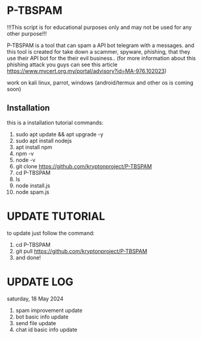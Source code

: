 # P-TBSPAM
!!!This script is for educational purposes only and may not be used for any other purpose!!!


P-TBSPAM is a tool that can spam a API bot telegram with a messages. and this tool is created for take down a scammer, spyware, phishing, that they use their API bot for the their evil business.. (for more information about this phishing attack you guys can see this article https://www.mycert.org.my/portal/advisory?id=MA-976.102023)

work on kali linux, parrot, windows
(android/termux and other os is coming soon)

## Installation
this is a installation tutorial commands:
1. sudo apt update && apt upgrade -y
2. sudo apt install nodejs
3. apt install npm
4. npm -v
5. node -v
6. git clone https://github.com/kryptonproject/P-TBSPAM
7. cd P-TBSPAM
8. ls
9. node install.js
10. node spam.js


# UPDATE TUTORIAL
to update just follow the command:
1. cd P-TBSPAM
2. git pull https://github.com/kryptonproject/P-TBSPAM
3. and done!

 # UPDATE LOG
 saturday, 18 May 2024
1. spam improvement update
2. bot basic info update
3. send file update
4. chat id basic info update
